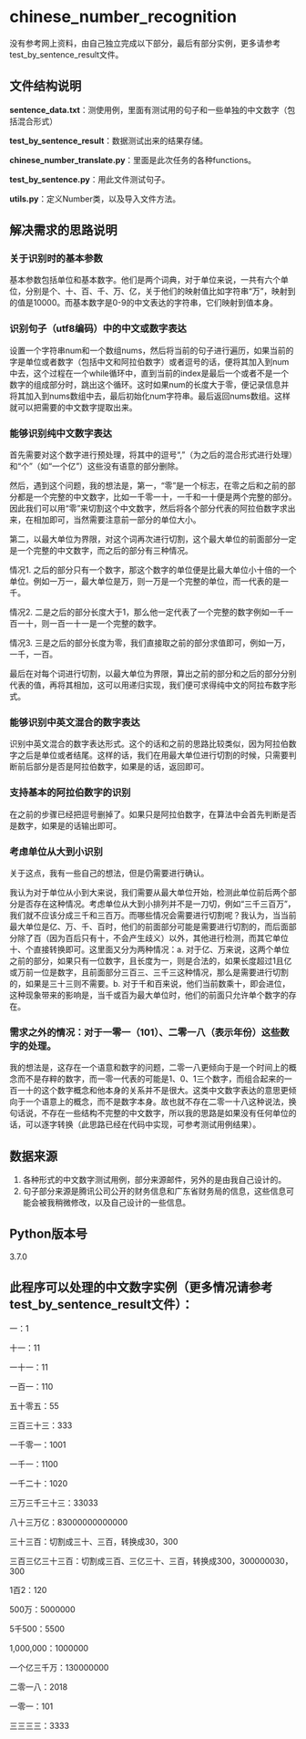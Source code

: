 # chinese_number_recognition
没有参考网上资料，由自己独立完成以下部分，最后有部分实例，更多请参考test_by_sentence_result文件。

## 文件结构说明
**sentence_data.txt**：测使用例，里面有测试用的句子和一些单独的中文数字（包括混合形式）

**test_by_sentence_result**：数据测试出来的结果存储。

**chinese_number_translate.py**：里面是此次任务的各种functions。

**test_by_sentence.py**：用此文件测试句子。

**utils.py**：定义Number类，以及导入文件方法。

## 解决需求的思路说明
### 关于识别时的基本参数
基本参数包括单位和基本数字。他们是两个词典，对于单位来说，一共有六个单位，分别是个、十、百、千、万、亿，关于他们的映射值比如字符串“万”，映射到的值是10000。而基本数字是0-9的中文表达的字符串，它们映射到值本身。

### 识别句子（utf8编码）中的中文或数字表达
设置一个字符串num和一个数组nums，然后将当前的句子进行遍历，如果当前的字是单位或者数字（包括中文和阿拉伯数字）或者逗号的话，便将其加入到num中去，这个过程在一个while循环中，直到当前的index是最后一个或者不是一个数字的组成部分时，跳出这个循环。这时如果num的长度大于零，便记录信息并将其加入到nums数组中去，最后初始化num字符串。最后返回nums数组。这样就可以把需要的中文数字提取出来。

### 能够识别纯中文数字表达
首先需要对这个数字进行预处理，将其中的逗号“,”（为之后的混合形式进行处理）和“个”（如“一个亿”）这些没有语意的部分删除。

然后，遇到这个问题，我的想法是，第一，“零”是一个标志，在零之后和之前的部分都是一个完整的中文数字，比如一千零一十，一千和一十便是两个完整的部分。因此我们可以用“零”来切割这个中文数字，然后将各个部分代表的阿拉伯数字求出来，在相加即可，当然需要注意前一部分的单位大小。

第二，以最大单位为界限，对这个词再次进行切割，这个最大单位的前面部分一定是一个完整的中文数字，而之后的部分有三种情况。

情况1. 之后的部分只有一个数字，那这个数字的单位便是比最大单位小十倍的一个单位。例如一万一，最大单位是万，则一万是一个完整的单位，而一代表的是一千。

情况2. 二是之后的部分长度大于1，那么他一定代表了一个完整的数字例如一千一百一十，则一百一十一是一个完整的数字。

情况3. 三是之后的部分长度为零，我们直接取之前的部分求值即可，例如一万，一千，一百。

最后在对每个词进行切割，以最大单位为界限，算出之前的部分和之后的部分分别代表的值，再将其相加，这可以用递归实现，我们便可求得纯中文的阿拉布数字形式。

### 能够识别中英文混合的数字表达
识别中英文混合的数字表达形式。这个的话和之前的思路比较类似，因为阿拉伯数字之后是单位或者结尾。这样的话，我们在用最大单位进行切割的时候，只需要判断前后部分是否是阿拉伯数字，如果是的话，返回即可。

### 支持基本的阿拉伯数字的识别
在之前的步骤已经把逗号删掉了。如果只是阿拉伯数字，在算法中会首先判断是否是数字，如果是的话输出即可。

### 考虑单位从大到小识别
关于这点，我有一些自己的想法，但是仍需要进行确认。

我认为对于单位从小到大来说，我们需要从最大单位开始，检测此单位前后两个部分是否存在这种情况。考虑单位从大到小排列并不是一刀切，例如“三千三百万”，我们就不应该分成三千和三百万。而哪些情况会需要进行切割呢？我认为，当当前最大单位是亿、万、千、百时，他们的前面部分可能是需要进行切割的，而后面部分除了百（因为百后只有十，不会产生歧义）以外，其他进行检测，而其它单位十、个直接转换即可。这里面又分为两种情况：a. 对于亿、万来说，这两个单位之前的部分，如果只有一位数字，且长度为一，则是合法的，如果长度超过1且亿或万前一位是数字，且前面部分三百三、三千三这种情况，那么是需要进行切割的，如果是三十三则不需要。b. 对于千和百来说，他们当前数乘十，即会进位，这种现象带来的影响是，当千或百为最大单位时，他们的前面只允许单个数字的存在。

### 需求之外的情况：对于一零一（101）、二零一八（表示年份）这些数字的处理。
我的想法是，这存在一个语意和数字的问题，二零一八更倾向于是一个时间上的概念而不是存粹的数字，而一零一代表的可能是1、0、1三个数字，而组合起来的一百一十的这个数字概念和他本身的关系并不是很大。这类中文数字表达的意思更倾向于一个语意上的概念，而不是数字本身。故也就不存在二零一十八这种说法，换句话说，不存在一些结构不完整的中文数字，所以我的思路是如果没有任何单位的话，可以逐字转换（此思路已经在代码中实现，可参考测试用例结果）。

## 数据来源
1. 各种形式的中文数字测试用例，部分来源邮件，另外的是由我自己设计的。
2. 句子部分来源是腾讯公司公开的财务信息和广东省财务局的信息，这些信息可能会被我稍微修改，以及自己设计的一些信息。

## Python版本号
3.7.0

## 此程序可以处理的中文数字实例（更多情况请参考test_by_sentence_result文件）：
一：1

十一：11

一十一：11

一百一：110

五十零五：55

三百三十三：333

一千零一：1001

一千一：1100

一千二十：1020

三万三千三十三：33033

八十三万亿：83000000000000

三十三百：切割成三十、三百，转换成30，300

三百三亿三十三百：切割成三百、三亿三十、三百，转换成300，300000030，300

1百2：120

500万：5000000

5千500：5500

1,000,000：1000000

一个亿三千万：130000000

二零一八：2018

一零一：101

三三三三：3333
